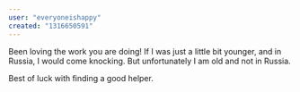 ```yaml
---
user: "everyoneishappy"
created: "1316650591"
---
```


Been loving the work you are doing!  If I was just a little bit younger, and in Russia, I would come knocking.  But unfortunately I am old and not in Russia.  

Best of luck with finding a good helper.
